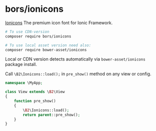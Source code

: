 # bors/ionicons

[Ionicons](http://ionicons.com/) The premium icon font for Ionic Framework.

```bash
# To use CDN-version
composer require bors/ionicons

# To use local asset version need also:
composer require bower-asset/ionicons
```

Local or CDN version detects automatically via `bower-asset/ionicons` package install.

Call `\B2\Ionicons::load();` in `pre_show()` method on any view or config.

```php
namespace \MyApp;

class View extends \B2\View
{
	function pre_show()
	{
		\B2\Ionicons::load();
		return parent::pre_show();
	}
}
```

